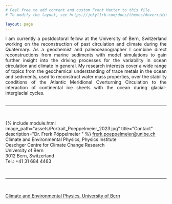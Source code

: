 ```yaml
---
# Feel free to add content and custom Front Matter to this file.
# To modify the layout, see https://jekyllrb.com/docs/themes/#overriding-theme-defaults

layout: page
---
```


<div style="text-align: justify">
I am currently a postdoctoral fellow at the University of Bern, Switzerland working on the reconstruction of past circulation and climate during the Quaternary. As a geochemist and paleoceanographer I combine direct reconstructions from marine sediments with model simulations to gain further insight into the driving processes for the variability in ocean circulation and climate in general. My research interests cover a wide range of topics from the geochemical understanding of trace metals in the ocean and sediments, used to reconstruct water mass properties, over the stability conditions of the Atlantic Meridional Overturning Circulation to the interaction of continental ice sheets with the ocean during glacial-interglacial cycles.
</div>

<br/>

___

<br/>
  
{% include module.html image_path="assets/Portrait_Poeppelmeier_2023.jpg" title="Contact" description="Dr. Frerk Pöppelmeier  " %}
frerk.poeppelmeier@unibe.ch  
Climate and Environmental Physics, Physics Institute  
Oeschger Centre for Climate Change Research  
University of Bern  
3012 Bern, Switzerland  
Tel.: +41 31 684 4463

<br/>

___

  
<br/>  

[Climate and Environmental Physics, University of Bern](https://www.climate.unibe.ch)
